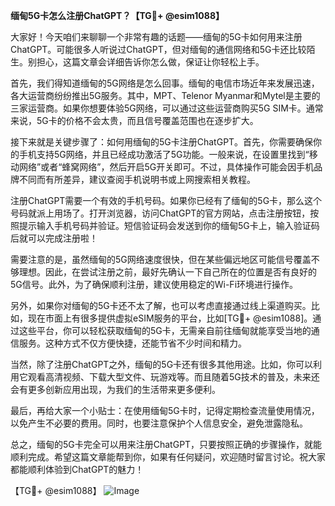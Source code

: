 **缅甸5G卡怎么注册ChatGPT？【TG💪+ @esim1088】**

大家好！今天咱们来聊聊一个非常有趣的话题——缅甸的5G卡如何用来注册ChatGPT。可能很多人听说过ChatGPT，但对缅甸的通信网络和5G卡还比较陌生。别担心，这篇文章会详细告诉你怎么做，保证让你轻松上手。

首先，我们得知道缅甸的5G网络是怎么回事。缅甸的电信市场近年来发展迅速，各大运营商纷纷推出5G服务。其中，MPT、Telenor Myanmar和Mytel是主要的三家运营商。如果你想要体验5G网络，可以通过这些运营商购买5G SIM卡。通常来说，5G卡的价格不会太贵，而且信号覆盖范围也在逐步扩大。

接下来就是关键步骤了：如何用缅甸的5G卡注册ChatGPT。首先，你需要确保你的手机支持5G网络，并且已经成功激活了5G功能。一般来说，在设置里找到“移动网络”或者“蜂窝网络”，然后开启5G开关即可。不过，具体操作可能会因手机品牌不同而有所差异，建议查阅手机说明书或上网搜索相关教程。

注册ChatGPT需要一个有效的手机号码。如果你已经有了缅甸的5G卡，那么这个号码就派上用场了。打开浏览器，访问ChatGPT的官方网站，点击注册按钮，按照提示输入手机号码并验证。短信验证码会发送到你的缅甸5G卡上，输入验证码后就可以完成注册啦！

需要注意的是，虽然缅甸的5G网络速度很快，但在某些偏远地区可能信号覆盖不够理想。因此，在尝试注册之前，最好先确认一下自己所在的位置是否有良好的5G信号。此外，为了确保顺利注册，建议使用稳定的Wi-Fi环境进行操作。

另外，如果你对缅甸的5G卡还不太了解，也可以考虑直接通过线上渠道购买。比如，现在市面上有很多提供虚拟eSIM服务的平台，比如[TG💪+ @esim1088]。通过这些平台，你可以轻松获取缅甸的5G卡，无需亲自前往缅甸就能享受当地的通信服务。这种方式不仅方便快捷，还能节省不少时间和精力。

当然，除了注册ChatGPT之外，缅甸的5G卡还有很多其他用途。比如，你可以利用它观看高清视频、下载大型文件、玩游戏等。而且随着5G技术的普及，未来还会有更多创新应用出现，为我们的生活带来更多便利。

最后，再给大家一个小贴士：在使用缅甸5G卡时，记得定期检查流量使用情况，以免产生不必要的费用。同时，也要注意保护个人信息安全，避免泄露隐私。

总之，缅甸的5G卡完全可以用来注册ChatGPT，只要按照正确的步骤操作，就能顺利完成。希望这篇文章能帮到你，如果有任何疑问，欢迎随时留言讨论。祝大家都能顺利体验到ChatGPT的魅力！

【TG💪+ @esim1088】
![Image](https://i.postimg.cc/4NQfJmqS/Snipaste-2025-05-13-00-14-12.png)